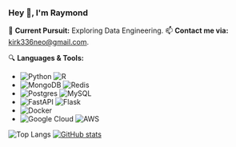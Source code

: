 ### Hey 👋, I'm Raymond

🌱 **Current Pursuit:** Exploring Data Engineering.
📫 **Contact me via:** [kirk336neo@gmail.com](mailto:kirk336neo@gmail.com).

🔍 **Languages & Tools:**
- ![Python](https://img.shields.io/badge/Python-3776AB?style=for-the-badge&logo=python&logoColor=white) ![R](https://img.shields.io/badge/r-%23276DC3.svg?style=for-the-badge&logo=r&logoColor=white)
- ![MongoDB](https://img.shields.io/badge/MongoDB-%234ea94b.svg?style=for-the-badge&logo=mongodb&logoColor=white) ![Redis](https://img.shields.io/badge/redis-%23DD0031.svg?style=for-the-badge&logo=redis&logoColor=white)
- ![Postgres](https://img.shields.io/badge/postgres-%23316192.svg?style=for-the-badge&logo=postgresql&logoColor=white) ![MySQL](https://img.shields.io/badge/mysql-%2300f.svg?style=for-the-badge&logo=mysql&logoColor=white)
- ![FastAPI](https://img.shields.io/badge/FastAPI-005571?style=for-the-badge&logo=fastapi) ![Flask](https://img.shields.io/badge/flask-%23000.svg?style=for-the-badge&logo=flask&logoColor=white)
- ![Docker](https://img.shields.io/badge/docker-%230db7ed.svg?style=for-the-badge&logo=docker&logoColor=white)
- ![Google Cloud](https://img.shields.io/badge/GoogleCloud-%234285F4.svg?style=for-the-badge&logo=google-cloud&logoColor=white) ![AWS](https://img.shields.io/badge/Amazon_AWS-FF9900?style=for-the-badge&logo=amazonaws&logoColor=white)

![Top Langs](https://github-readme-stats.vercel.app/api/top-langs/?username=cutechuanchuan&layout=compact&hide=jupyter%20notebook)
[![GitHub stats](https://github-readme-stats.vercel.app/api?username=cutechuanchuan&show_icons=true&theme=calm_pink&count_private=true&rank_icon=github)](https://github.com/anuraghazra/github-readme-stats)






<!--
**appleboy/appleboy** is a ✨ _special_ ✨ repository because its `README.md` (this file) appears on your GitHub profile.
![](http://github-profile-summary-cards.vercel.app/api/cards/stats?username=cutechuanchuan&theme=aura_dark)
![](http://github-profile-summary-cards.vercel.app/api/cards/productive-time?username=cutechuanchuan&theme=aura_dark&utcOffset=8)
![](http://github-profile-summary-cards.vercel.app/api/cards/profile-details?username=cutechuanchuan&theme=aura_dark)
![](http://github-profile-summary-cards.vercel.app/api/cards/most-commit-language?username=cutechuanchuan&theme=aura_dark)
![](http://github-profile-summary-cards.vercel.app/api/cards/repos-per-language?username=cutechuanchuan&theme=aura_dark)
Here are some ideas to get you started:

- 🔭 I’m currently working on ...
- 🌱 I’m currently learning ...
- 👯 I’m looking to collaborate on ...
- 🤔 I’m looking for help with ...
- 💬 Ask me about ...
- 📫 How to reach me: ...
- 😄 Pronouns: ...
- ⚡ Fun fact: ...
- Check my 🖋 [Chinese blog](http://blog.wu-boy.com/) or 🌱 [Udemy Online Course](https://www.udemy.com/user/bo-yi-wu-2/)
- 🔭 I’m currently working on Mediatek as Software Enginner
-->
